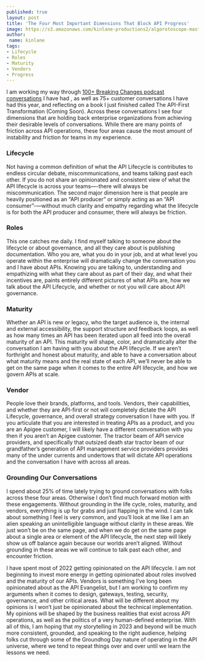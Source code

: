 ```yaml
---
published: true
layout: post
title: 'The Four Most Important Dimensions That Block API Progress'
image: https://s3.amazonaws.com/kinlane-productions2/algorotoscope-master/bf-skinner-los-angeles-downtown-from-afar.jpg
author:
 name: kinlane
tags:
- Lifecycle
- Roles
- Maturity
- Vendors
- Progress
---
```

I am working my way through [100+ Breaking Changes podcast conversations](https://www.postman.com/events/breaking-changes/) I have had , as well as 75+ customer conversations I have had this year, and reflecting on a book I just finished called The API-First Transformation (Coming Soon). Across these conversations I see four dimensions that are holding back enterprise organizations from achieving their desirable levels of conversations. While there are many points of friction across API operations, these four areas cause the most amount of instability and friction for teams in my experience.

### Lifecycle 
Not having a common definition of what the API Lifecycle is contributes to endless circular debate, miscommunications, and teams talking past each other. If you do not share an opinionated and consistent view of what the API lifecycle is across your teams—-there will always be miscommunication. The second major dimension here is that people are heavily positioned as an “API producer” or simply acting as an “API consumer”-—without much clarity and empathy regarding what the lifecycle is for both the API producer and consumer, there will always be friction.

### Roles
This one catches me daily. I find myself talking to someone about the lifecycle or about governance, and all they care about is publishing documentation. Who you are, what you do in your job, and at what level you operate within the enterprise will dramatically change the conversation you and I have about APIs. Knowing you are talking to, understanding and empathizing with what they care about as part of their day, and what their incentives are, paints entirely different pictures of what APIs are, how we talk about the API Lifecycle, and whether or not you will care about API governance.

### Maturity
Whether an API is new or legacy, who the target audience is, the internal and external accessibility, the support structure and feedback loops, as well as how many times an API has been iterated upon all feed into the overall maturity of an API. This maturity will shape, color, and dramatically alter the conversation I am having with you about the API lifecycle. If we aren’t forthright and honest about maturity, and able to have a conversation about what maturity means and the real state of each API, we’ll never be able to get on the same page when it comes to the entire API lifecycle, and how we govern APIs at scale.

### Vendor
People love their brands, platforms, and tools. Vendors, their capabilities, and whether they are API-first or not will completely dictate the API Lifecycle, governance, and overall strategy conversation I have with you. If you articulate that you are interested in treating APIs as a product, and you are an Apigee customer, I will likely have a different conversation with you then if you aren’t an Apigee customer. The tractor beam of API service providers, and specifically that outsized death star tractor beam of our grandfather’s generation of API management service providers provides many of the under currents and undertows that will dictate API operations and the conversation I have with across all areas.

### Grounding Our Conversations
I spend about 25% of time lately trying to ground conversations with folks across these four areas. Otherwise I don’t find much forward motion with these engagements. Without grounding in the life cycle, roles, maturity, and vendors, everything is up for grabs and just flapping in the wind. I can talk about something I feel is very common, and you’ll look at me like I am an alien speaking an unintelligible language without clarity in these areas. We just won’t be on the same page, and when we do get on the same page about a single area or element of the API lifecycle, the next step will likely show us off balance again because our worlds aren’t aligned. Without grounding in these areas we will continue to talk past each other, and encounter friction.

I have spent most of 2022 getting opinionated on the API lifecycle. I am not beginning to invest more energy in getting opinionated about roles involved and the maturity of our APIs. Vendors is something I’ve long been opinionated about as the API Evangelist, but I am working to confirm my arguments when it comes to design, gateways, testing, security, governance, and other critical areas. What will be different about my opinions is I won’t just be opinionated about the technical implementation. My opinions will be shaped by the business realities that exist across API operations, as well as the politics of a very human-defined enterprise. With all of this, I am hoping that my storytelling in 2023 and beyond will be much more consistent, grounded, and speaking to the right audience, helping folks cut through some of the Groundhog Day nature of operating in the API universe, where we tend to repeat things over and over until we learn the lessons we need.

